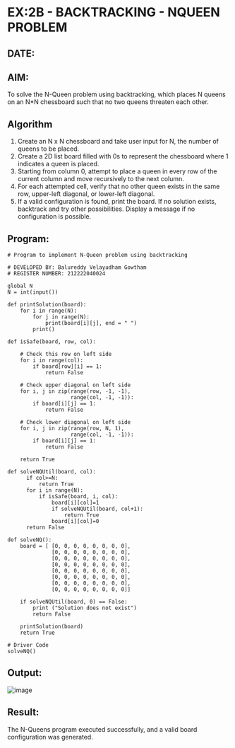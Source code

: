 # EX:2B - BACKTRACKING - NQUEEN PROBLEM
## DATE:

## AIM:
To solve the N-Queen problem using backtracking, which places N queens on an N*N chessboard such that no two queens threaten each other.


## Algorithm


1. Create an N x N chessboard and take user input for N, the number of queens to be placed.
2. Create a 2D list board filled with 0s to represent the chessboard where 1 indicates a queen is placed.
3. Starting from column 0, attempt to place a queen in every row of the current column and move recursively to the next column.
4. For each attempted cell, verify that no other queen exists in the same row, upper-left diagonal, or lower-left diagonal.
5. If a valid configuration is found, print the board. If no solution exists, backtrack and try other possibilities. Display a message if no configuration is 
   possible.

## Program:

```
# Program to implement N-Queen problem using backtracking

# DEVELOPED BY: Balureddy Velayudham Gowtham
# REGISTER NUMBER: 212222040024

global N
N = int(input())
 
def printSolution(board):
    for i in range(N):
        for j in range(N):
            print(board[i][j], end = " ")
        print()
 
def isSafe(board, row, col):
 
    # Check this row on left side
    for i in range(col):
        if board[row][i] == 1:
            return False
 
    # Check upper diagonal on left side
    for i, j in zip(range(row, -1, -1),
                    range(col, -1, -1)):
        if board[i][j] == 1:
            return False
 
    # Check lower diagonal on left side
    for i, j in zip(range(row, N, 1),
                    range(col, -1, -1)):
        if board[i][j] == 1:
            return False
 
    return True
 
def solveNQUtil(board, col):
      if col>=N:
          return True
      for i in range(N):
          if isSafe(board, i, col):
              board[i][col]=1
              if solveNQUtil(board, col+1):
                  return True
              board[i][col]=0
      return False

def solveNQ():
    board = [ [0, 0, 0, 0, 0, 0, 0, 0],
              [0, 0, 0, 0, 0, 0, 0, 0],
              [0, 0, 0, 0, 0, 0, 0, 0],
              [0, 0, 0, 0, 0, 0, 0, 0],
              [0, 0, 0, 0, 0, 0, 0, 0],
              [0, 0, 0, 0, 0, 0, 0, 0],
              [0, 0, 0, 0, 0, 0, 0, 0],
              [0, 0, 0, 0, 0, 0, 0, 0]]
 
    if solveNQUtil(board, 0) == False:
        print ("Solution does not exist")
        return False
 
    printSolution(board)
    return True
 
# Driver Code
solveNQ()
```

## Output:

![image](https://github.com/user-attachments/assets/a3d682a0-2860-421f-9e2f-979a77a695a8)


## Result:

The N-Queens program executed successfully, and a valid board configuration was generated.
